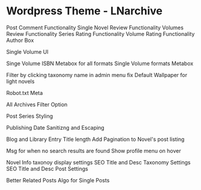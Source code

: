 # Wordpress Theme - LNarchive

Post Comment Functionality
Single Novel Review Functionality
Volumes Review Functionality
Series Rating Functionality
Volume Rating Functionality
Author Box

Single Volume UI

Singe Volume ISBN Metabox for all formats
Single Volume formats Metabox

Filter by clicking taxonomy name in admin menu fix
Default Wallpaper for light novels

Robot.txt Meta

All Archives Filter Option

Post Series Styling

Publishing Date Sanitizng and Escaping

Blog and Library Entry Title length
Add Pagination to Novel's post listing

Msg for when no search results are found
Show profile menu on hover

Novel Info taxonoy display settings
SEO Title and Desc Taxonomy Settings
SEO Title and Desc Post Settings

Better Related Posts Algo for Single Posts